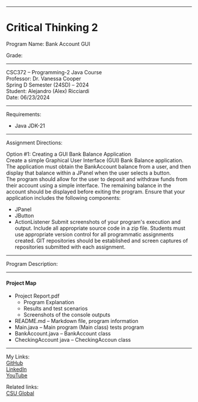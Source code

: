 ﻿-----------------------------------------------------------------------------------------------------------------------------
# Critical Thinking 2
Program Name: Bank Account GUI

Grade: 

-----------------------------------------------------------------------------------------------------------------------------

CSC372 – Programming-2 Java Course  
Professor: Dr. Vanessa Cooper  
Spring D Semester (24SD) – 2024  
Student: Alejandro (Alex) Ricciardi  
Date: 06/23/2024   

-----------------------------------------------------------------------------------------------------------------------------

Requirements:  
- Java JDK-21  

-----------------------------------------------------------------------------------------------------------------------------

Assignment Directions:  

Option #1: Creating a GUI Bank Balance Application  
Create a simple Graphical User Interface (GUI) Bank Balance application. The application must obtain the BankAccount balance from a user, and then display that balance within a JPanel when the user selects a button.  
The program should allow for the user to deposit and withdraw funds from their account using a simple interface. The remaining balance in the account should be displayed before exiting the program. Ensure that your application includes the following components:  
- JPanel
- JButton
- ActionListener
Submit screenshots of your program's execution and output. Include all appropriate source code in a zip file.
Students must use appropriate version control for all programmatic assignments created. GIT repositories should be established and screen captures of repositories submitted with each assignment.

-----------------------------------------------------------------------------------------------------------------------------

Program Description:  

-----------------------------------------------------------------------------------------------------------------------------

#### Project Map
- Project Report.pdf  
	- Program Explanation  
	- Results and test scenarios   
	- Screenshots of the console outputs  
- README.md – Markdown file, program information 
- Main.java – Main program (Main class) tests program
- BankAccount.java – BankAccount class
- CheckingAccount java – CheckingAccoun class

-----------------------------------------------------------------------------------------------------------------------------

My Links:   
[GitHub](https://github.com/Omegapy)  
[LinkedIn](https://www.linkedin.com/in/alex-ricciardi/)   
[YouTube](https://www.youtube.com/channel/UC4rMaQ7sqywMZkfS1xGh2AA)

Related links:  
[CSU Global](https://csuglobal.edu/) 

